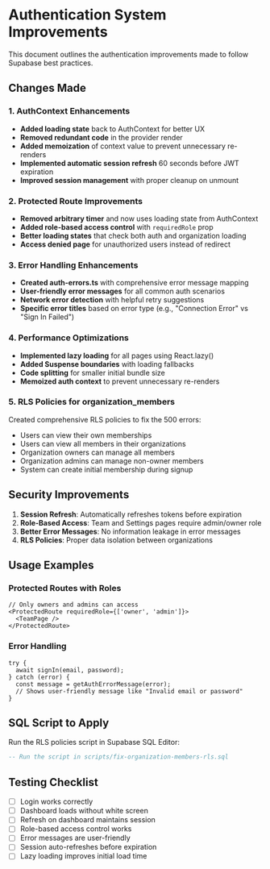# Authentication System Improvements

This document outlines the authentication improvements made to follow Supabase best practices.

## Changes Made

### 1. AuthContext Enhancements
- **Added loading state** back to AuthContext for better UX
- **Removed redundant code** in the provider render
- **Added memoization** of context value to prevent unnecessary re-renders
- **Implemented automatic session refresh** 60 seconds before JWT expiration
- **Improved session management** with proper cleanup on unmount

### 2. Protected Route Improvements
- **Removed arbitrary timer** and now uses loading state from AuthContext
- **Added role-based access control** with `requiredRole` prop
- **Better loading states** that check both auth and organization loading
- **Access denied page** for unauthorized users instead of redirect

### 3. Error Handling Enhancements
- **Created auth-errors.ts** with comprehensive error message mapping
- **User-friendly error messages** for all common auth scenarios
- **Network error detection** with helpful retry suggestions
- **Specific error titles** based on error type (e.g., "Connection Error" vs "Sign In Failed")

### 4. Performance Optimizations
- **Implemented lazy loading** for all pages using React.lazy()
- **Added Suspense boundaries** with loading fallbacks
- **Code splitting** for smaller initial bundle size
- **Memoized auth context** to prevent unnecessary re-renders

### 5. RLS Policies for organization_members
Created comprehensive RLS policies to fix the 500 errors:
- Users can view their own memberships
- Users can view all members in their organizations
- Organization owners can manage all members
- Organization admins can manage non-owner members
- System can create initial membership during signup

## Security Improvements

1. **Session Refresh**: Automatically refreshes tokens before expiration
2. **Role-Based Access**: Team and Settings pages require admin/owner role
3. **Better Error Messages**: No information leakage in error messages
4. **RLS Policies**: Proper data isolation between organizations

## Usage Examples

### Protected Routes with Roles
```tsx
// Only owners and admins can access
<ProtectedRoute requiredRole={['owner', 'admin']}>
  <TeamPage />
</ProtectedRoute>
```

### Error Handling
```tsx
try {
  await signIn(email, password);
} catch (error) {
  const message = getAuthErrorMessage(error);
  // Shows user-friendly message like "Invalid email or password"
}
```

## SQL Script to Apply

Run the RLS policies script in Supabase SQL Editor:
```sql
-- Run the script in scripts/fix-organization-members-rls.sql
```

## Testing Checklist

- [ ] Login works correctly
- [ ] Dashboard loads without white screen
- [ ] Refresh on dashboard maintains session
- [ ] Role-based access control works
- [ ] Error messages are user-friendly
- [ ] Session auto-refreshes before expiration
- [ ] Lazy loading improves initial load time